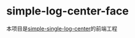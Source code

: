 # simple-log-center-face
本项目是[simple-single-log-center](https://github.com/moonlightMing/simple-single-log-center)的前端工程
